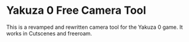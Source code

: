 # Yakuza 0 Free Camera Tool
<script type='text/javascript' src='https://ko-fi.com/widgets/widget_2.js'></script><script type='text/javascript'>kofiwidget2.init('Support Me on Ko-fi', '#e07228', 'U7U81LC5Q');kofiwidget2.draw();</script> 

This is a revamped and rewritten camera tool for the Yakuza 0 game. It works in Cutscenes and freeroam.
